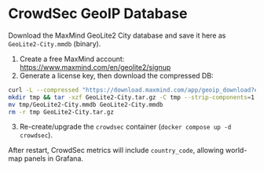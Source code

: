 # CrowdSec GeoIP Database

Download the MaxMind GeoLite2 City database and save it here as `GeoLite2-City.mmdb` (binary).

1. Create a free MaxMind account: https://www.maxmind.com/en/geolite2/signup
2. Generate a license key, then download the compressed DB:

```bash
curl -L --compressed "https://download.maxmind.com/app/geoip_download?edition_id=GeoLite2-City&license_key=<LICENSE_KEY>&suffix=tar.gz" -o GeoLite2-City.tar.gz
mkdir tmp && tar -xzf GeoLite2-City.tar.gz -C tmp --strip-components=1
mv tmp/GeoLite2-City.mmdb GeoLite2-City.mmdb
rm -r tmp GeoLite2-City.tar.gz
```

3. Re-create/upgrade the `crowdsec` container (`docker compose up -d crowdsec`).

After restart, CrowdSec metrics will include `country_code`, allowing world-map panels in Grafana.
